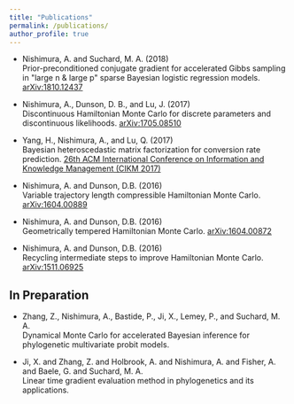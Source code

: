 ```yaml
---
title: "Publications"
permalink: /publications/
author_profile: true
---
```


- Nishimura, A. and Suchard, M. A. (2018) <br> Prior-preconditioned conjugate gradient for accelerated Gibbs sampling in "large n & large p" sparse Bayesian logistic regression models. [arXiv:1810.12437](https://arxiv.org/abs/1810.12437)

- Nishimura, A., Dunson, D. B., and Lu, J. (2017) <br> Discontinuous Hamiltonian Monte Carlo for discrete parameters and discontinuous likelihoods. [arXiv:1705.08510](https://arxiv.org/abs/1705.08510)

- Yang, H., Nishimura, A., and Lu, Q. (2017) <br> Bayesian heteroscedastic matrix factorization for conversion rate prediction. [26th ACM International Conference on Information and Knowledge Management (CIKM 2017)](https://doi.org/10.1145/3132847.3133076)

- Nishimura, A. and Dunson, D.B. (2016) <br>
Variable trajectory length compressible Hamiltonian Monte Carlo. [arXiv:1604.00889](https://arxiv.org/abs/1604.00889)

- Nishimura, A. and Dunson, D.B. (2016) <br>
Geometrically tempered Hamiltonian Monte Carlo. [arXiv:1604.00872](https://arxiv.org/abs/1604.00872)

- Nishimura, A. and Dunson, D.B. (2016) <br> Recycling intermediate steps to improve Hamiltonian Monte Carlo. [arXiv:1511.06925](https://arxiv.org/abs/1511.06925)

## In Preparation
- Zhang, Z., Nishimura, A., Bastide, P., Ji, X., Lemey, P., and Suchard, M. A. <br> Dynamical Monte Carlo for accelerated Bayesian inference for phylogenetic multivariate probit models.

- Ji, X. and Zhang, Z. and Holbrook, A. and Nishimura, A. and Fisher, A. and Baele, G. and Suchard, M. A. <br> Linear time gradient evaluation method in phylogenetics and its applications.

